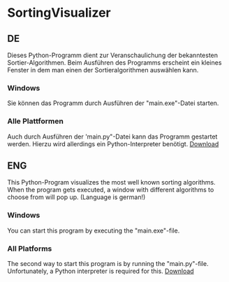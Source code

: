 # SortingVisualizer

## DE

Dieses Python-Programm dient zur Veranschaulichung der bekanntesten Sortier-Algorithmen.
Beim Ausführen des Programms erscheint ein kleines Fenster in dem man einen der Sortieralgorithmen auswählen kann.

### Windows
Sie können das Programm durch Ausführen der "main.exe"-Datei starten.

### Alle Plattformen
Auch durch Ausführen der 'main.py"-Datei kann das Programm gestartet werden.
Hierzu wird allerdings ein Python-Interpreter benötigt.
[Download](https://www.python.org/downloads/)

## ENG

This Python-Program visualizes the most well known sorting algorithms.
When the program gets executed, a window with different algorithms to choose from will pop up. (Language is german!)

### Windows
You can start this program by executing the "main.exe"-file.

### All Platforms
The second way to start this program is by running the "main.py"-file.
Unfortunately, a Python interpreter is required for this.
[Download](https://www.python.org/downloads/)
